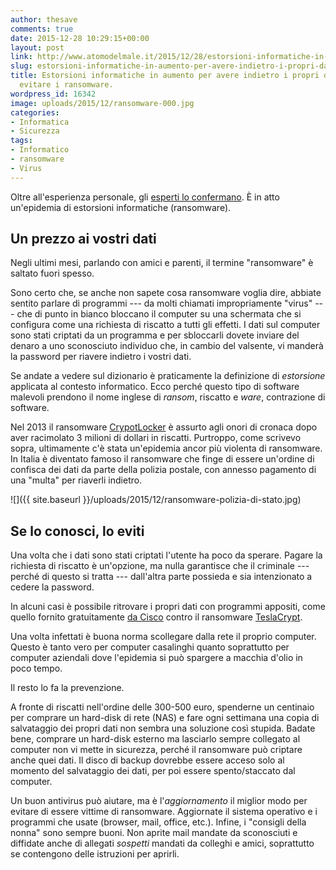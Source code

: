 ```yaml
---
author: thesave
comments: true
date: 2015-12-28 10:29:15+00:00
layout: post
link: http://www.atomodelmale.it/2015/12/28/estorsioni-informatiche-in-aumento-per-avere-indietro-i-propri-dati-ecco-come-evitare-i-ransomware/
slug: estorsioni-informatiche-in-aumento-per-avere-indietro-i-propri-dati-ecco-come-evitare-i-ransomware
title: Estorsioni informatiche in aumento per avere indietro i propri dati. Ecco come
  evitare i ransomware.
wordpress_id: 16342
image: uploads/2015/12/ransomware-000.jpg
categories:
- Informatica
- Sicurezza
tags:
- Informatico
- ransomware
- Virus
---
```


Oltre all'esperienza personale, gli [esperti lo confermano](http://www.trendmicro.com/vinfo/us/security/definition/Ransomware). È in atto un'epidemia di estorsioni informatiche (ransomware).

## Un prezzo ai vostri dati

Negli ultimi mesi, parlando con amici e parenti, il termine "ransomware" è saltato fuori spesso.

Sono certo che, se anche non sapete cosa ransomware voglia dire, abbiate sentito parlare di programmi --- da molti chiamati impropriamente "virus" --- che di punto in bianco bloccano il computer su una schermata che si configura come una richiesta di riscatto a tutti gli effetti. I dati sul computer sono stati criptati da un programma e per sbloccarli dovete inviare del denaro a uno sconosciuto individuo che, in cambio del valsente, vi manderà la password per riavere indietro i vostri dati.

Se andate a vedere sul dizionario è praticamente la definizione di _estorsione_ applicata al contesto informatico. Ecco perché questo tipo di software malevoli prendono il nome inglese di _ransom_, riscatto e _ware_, contrazione di software.

Nel 2013 il ransomware [CrypotLocker](https://it.wikipedia.org/wiki/CryptoLocker) è assurto agli onori di cronaca dopo aver racimolato 3 milioni di dollari in riscatti.
Purtroppo, come scrivevo sopra, ultimamente c'è stata un'epidemia ancor più violenta di ransomware. In Italia è diventato famoso il ransomware che finge di essere un'ordine di confisca dei dati da parte della polizia postale, con annesso pagamento di una "multa" per riaverli indietro.

![]({{ site.baseurl }}/uploads/2015/12/ransomware-polizia-di-stato.jpg)

## Se lo conosci, lo eviti

Una volta che i dati sono stati criptati l'utente ha poco da sperare. Pagare la richiesta di riscatto è un'opzione, ma nulla garantisce che il criminale --- perché di questo si tratta --- dall'altra parte possieda e sia intenzionato a cedere la password.

In alcuni casi è possibile ritrovare i propri dati con programmi appositi, come quello fornito gratuitamente [da Cisco](http://blogs.cisco.com/security/talos/teslacrypt) contro il ransomware [TeslaCrypt](https://en.wikipedia.org/wiki/TeslaCrypt).

Una volta infettati è buona norma scollegare dalla rete il proprio computer. Questo è tanto vero per computer casalinghi quanto soprattutto per computer aziendali dove l'epidemia si può spargere a macchia d'olio in poco tempo.

Il resto lo fa la prevenzione.

A fronte di riscatti nell'ordine delle 300-500 euro, spenderne un centinaio per comprare un hard-disk di rete (NAS) e fare ogni settimana una copia di salvataggio dei propri dati non sembra una soluzione così stupida. Badate bene, comprare un hard-disk esterno ma lasciarlo sempre collegato al computer non vi mette in sicurezza, perché il ransomware può criptare anche quei dati. Il disco di backup dovrebbe essere acceso solo al momento del salvataggio dei dati, per poi essere spento/staccato dal computer.

Un buon antivirus può aiutare, ma è l'_aggiornamento_ il miglior modo per evitare di essere vittime di ransomware. Aggiornate il sistema operativo e i programmi che usate (browser, mail, office, etc.). Infine, i "consigli della nonna" sono sempre buoni. Non aprite mail mandate da sconosciuti e diffidate anche di allegati _sospetti_ mandati da colleghi e amici, soprattutto se contengono delle istruzioni per aprirli.
